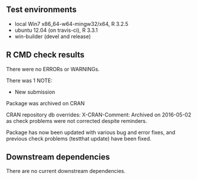 ## Test environments
* local Win7 x86_64-w64-mingw32/x64, R 3.2.5
* ubuntu 12.04 (on travis-ci), R 3.3.1
* win-builder (devel and release)

## R CMD check results
There were no ERRORs or WARNINGs. 

There was 1 NOTE:

 * New submission

  Package was archived on CRAN

  CRAN repository db overrides:
    X-CRAN-Comment: Archived on 2016-05-02 as check problems were not
      corrected despite reminders.
      
  Package has now been updated with various bug and error fixes, and previous check problems (testthat update) 
  have been fixed.
  
## Downstream dependencies
There are no current downstream dependencies.